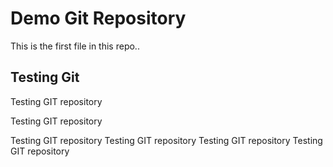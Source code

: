 # Demo Git Repository

This is the first file in this repo..

## Testing Git

Testing GIT repository


Testing GIT repository

Testing GIT repository
Testing GIT repository
Testing GIT repository
Testing GIT repository